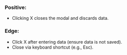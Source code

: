 ### Positive:
* Clicking X closes the modal and discards data.

### Edge:
* Click X after entering data (ensure data is not saved).
* Close via keyboard shortcut (e.g., Esc).